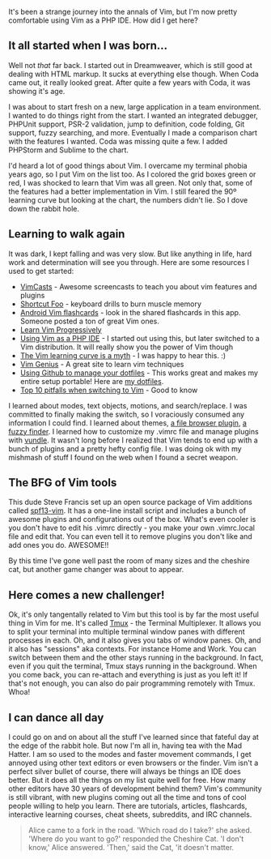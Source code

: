 It's been a strange journey into the annals of Vim, but I'm now pretty comfortable using Vim as a PHP IDE. How did I get here?

## It all started when I was born…

Well not *that* far back. I started out in Dreamweaver, which is still good at dealing with HTML markup. It sucks at everything else though. When Coda came out, it really looked great. After quite a few years with Coda, it was showing it's age.

I was about to start fresh on a new, large application in a team environment. I wanted to do things right from the start. I wanted an integrated debugger, PHPUnit support, PSR-2 validation, jump to definition, code folding, Git support, fuzzy searching, and more. Eventually I made a comparison chart with the features I wanted. Coda was missing quite a few. I added PHPStorm and Sublime to the chart.

I'd heard a lot of good things about Vim. I overcame my terminal phobia years ago, so I put Vim on the list too. As I colored the grid boxes green or red, I was shocked to learn that Vim was all green. Not only that, some of the features had a better implementation in Vim. I still feared the 90º learning curve but looking at the chart, the numbers didn't lie. So I dove down the rabbit hole.

## Learning to walk again

It was dark, I kept falling and was very slow. But like anything in life, hard work and determination will see you through. Here are some resources I used to get started:

* [VimCasts](http://vimcasts.org) - Awesome screencasts to teach you about vim features and plugins
* [Shortcut Foo](http://shortcutfoo.com) - keyboard drills to burn muscle memory
* [Android Vim flashcards](https://play.google.com/store/apps/details?id=com.ichi2.anki&hl=en) - look in the shared flashcards in this app. Someone posted a ton of great Vim ones.
* [Learn Vim Progressively](http://yannesposito.com/Scratch/en/blog/Learn-Vim-Progressively/)
* [Using Vim as a PHP IDE](http://joncairns.com/2012/05/using-vim-as-a-php-ide/) - I started out using this, but later switched to a Vim distribution. It will really show you the power of Vim though
* [The Vim learning curve is a myth](http://robots.thoughtbot.com/post/13164810557/the-vim-learning-curve-is-a-myth) - I was happy to hear this. :)
* [Vim Genius](http://vimgenius.com) - A great site to learn vim techniques
* [Using Github to manage your dotfiles](http://blog.smalleycreative.com/tutorials/using-git-and-github-to-manage-your-dotfiles/) - This works great and makes my entire setup portable! Here are [my dotfiles](http://github.com/mikedfunk/dotfiles).
* [Top 10 pitfalls when switching to Vim](http://net.tutsplus.com/articles/general/top-10-pitfalls-when-switching-to-vim/) - Good to know

I learned about modes, text objects, motions, and search/replace. I was committed to finally making the switch, so I voraciously consumed any information I could find. I learned about themes, [a file browser plugin](https://github.com/scrooloose/nerdtree), [a fuzzy finder](http://github.com/kien/ctrlp). I learned how to customize my .vimrc file and manage plugins with [vundle](http://github.com/gmarik/vundle). It wasn't long before I realized that Vim tends to end up with a bunch of plugins and a pretty hefty config file. I was doing ok with my mishmash of stuff I found on the web when I found a secret weapon.

## The BFG of Vim tools

This dude Steve Francis set up an open source package of Vim additions called [spf13-vim](http://vim.spf13.com). It has a one-line install script and includes a bunch of awesome plugins and configurations out of the box. What's even cooler is you don't have to edit his .vimrc directly - you make your own .vimrc.local file and edit that. You can even tell it to remove plugins you don't like and add ones you do. AWESOME!!

By this time I've gone well past the room of many sizes and the cheshire cat, but another game changer was about to appear.

## Here comes a new challenger!

Ok, it's only tangentally related to Vim but this tool is by far the most useful thing in Vim for me. It's called [Tmux](http://tmux.sourceforge.net) - the Terminal Multiplexer. It allows you to split your terminal into multiple terminal window panes with different processes in each. Oh, and it also gives you tabs of window panes. Oh, and it also has "sessions" aka contexts. For instance Home and Work. You can switch between them and the other stays running in the background. In fact, even if you quit the terminal, Tmux stays running in the background. When you come back, you can re-attach and everything is just as you left it! If that's not enough, you can also do pair programming remotely with Tmux. Whoa!

## I can dance all day

I could go on and on about all the stuff I've learned since that fateful day at the edge of the rabbit hole. But now I'm all in, having tea with the Mad Hatter. I am so used to the modes and faster movement commands, I get annoyed using other text editors or even browsers or the finder. Vim isn't a perfect silver bullet of course, there will always be things an IDE does better. But it does all the things on my list quite well for free. How many other editors have 30 years of development behind them? Vim's community is still vibrant, with new plugins coming out all the time and tons of cool people willing to help you learn. There are tutorials, articles, flashcards, interactive learning courses, cheat sheets, subreddits, and IRC channels.

> Alice came to a fork in the road. 'Which road do I take?' she asked.
> 'Where do you want to go?' responded the Cheshire Cat.
> 'I don't know,' Alice answered.
> 'Then,' said the Cat, 'it doesn't matter.

